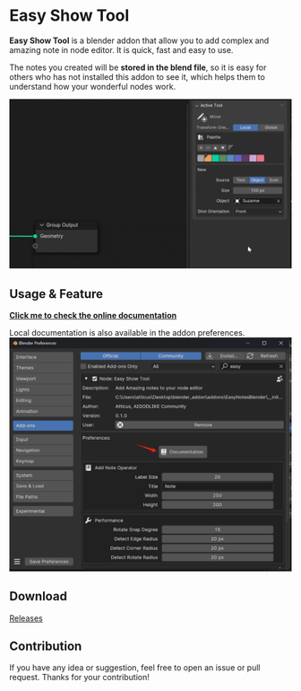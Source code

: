 # Easy Show Tool

**Easy Show Tool** is a blender addon that allow you to add complex and amazing note in node editor. It is quick, fast
and easy to use.

The notes you created will be **stored in the blend file**, so it is easy for others who has not installed
this addon to see it, which helps them to understand how your wonderful nodes work.

![](docs/statics/gif/create_icon.gif)

## Usage & Feature

**[Click me to check the online documentation](https://atticus-lv.github.io/EasyShowTool/)** 

Local documentation is also available in the addon preferences.
![](docs/statics/images/launch_docs.jpg)

## Download

[Releases](https://github.com/atticus-lv/EasyShowTool/releases)

## Contribution

If you have any idea or suggestion, feel free to open an issue or pull request. Thanks for your contribution!